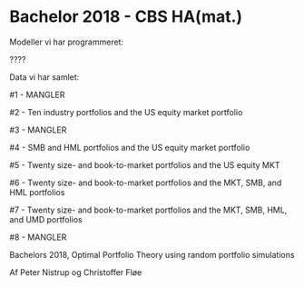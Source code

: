 # Bachelor 2018 - CBS HA(mat.)

Modeller vi har programmeret:

????

Data vi har samlet:

#1 - MANGLER

#2 - Ten industry portfolios and the US equity market portfolio

#3 - MANGLER

#4 - SMB and HML portfolios and the US equity market portfolio

#5 - Twenty size- and book-to-market portfolios and the US equity MKT

#6 - Twenty size- and book-to-market portfolios and the MKT, SMB, and HML portfolios

#7 - Twenty size- and book-to-market portfolios and the MKT, SMB, HML, and UMD portfolios

#8 - MANGLER





Bachelors 2018, Optimal Portfolio Theory using random portfolio simulations

Af Peter Nistrup og Christoffer Fløe
